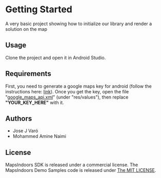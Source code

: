 # Getting Started

A very basic project showing how to initialize our library and render a solution on the map

## Usage

Clone the project and open it in Android Studio.

## Requirements

First, you need to generate a google maps key for android (follow the instructions here: [link](https://developers.google.com/maps/documentation/android-sdk/signup)). Once you get the key, open the file "[google_maps_api.xml](./app/src/main/res/values/google_maps_api.xml)" (under  "res/values"), then replace __"YOUR_KEY_HERE"__ with it.

## Authors

* Jose J Varó
* Mohammed Amine Naimi

## License

MapsIndoors SDK is released under a commercial license. The MapsIndoors Demo Samples code is released under [The MIT LICENSE](LICENSE).

